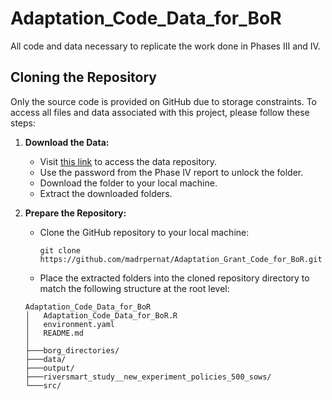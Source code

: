# Adaptation_Code_Data_for_BoR
All code and data necessary to replicate the work done in Phases III and IV.

## Cloning the Repository
Only the source code is provided on GitHub due to storage constraints. To access all files and data associated with this project, please follow these steps:

1. **Download the Data:**
   - Visit [this link](https://drive.filen.io/f/41e26773-47f5-4a56-8dbe-a70f542ece2d#az9ZWc4QcZaveQjgtog53xNx0RjgG1o3) to access the data repository.
   - Use the password from the Phase IV report to unlock the folder.
   - Download the folder to your local machine.
   - Extract the downloaded folders.

2. **Prepare the Repository:**
   - Clone the GitHub repository to your local machine:
     ```
     git clone https://github.com/madrpernat/Adaptation_Grant_Code_for_BoR.git
     ```
   - Place the extracted folders into the cloned repository directory to match the following structure at the root level:
	```
	Adaptation_Code_Data_for_BoR
	│	Adaptation_Code_Data_for_BoR.R
	│   environment.yaml
	│   README.md
	│
	├───borg_directories/
	├───data/
	├───output/
	├───riversmart_study__new_experiment_policies_500_sows/
	└───src/
	```

